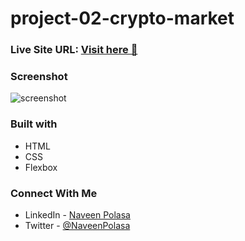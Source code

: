 # project-02-crypto-market


### Live Site URL: [Visit here 🚀 ](https://crypto-market-p02.netlify.app/)

### Screenshot

![screenshot](https://user-images.githubusercontent.com/91241718/207110592-68691850-67a9-4a85-9493-91aaa7326ac5.png)


### Built with

- HTML
- CSS
- Flexbox

### Connect With Me

- LinkedIn - [Naveen Polasa](https://www.linkedin.com/in/naveen-polasa/)
- Twitter - [@NaveenPolasa](https://twitter.com/NaveenPolasa)
